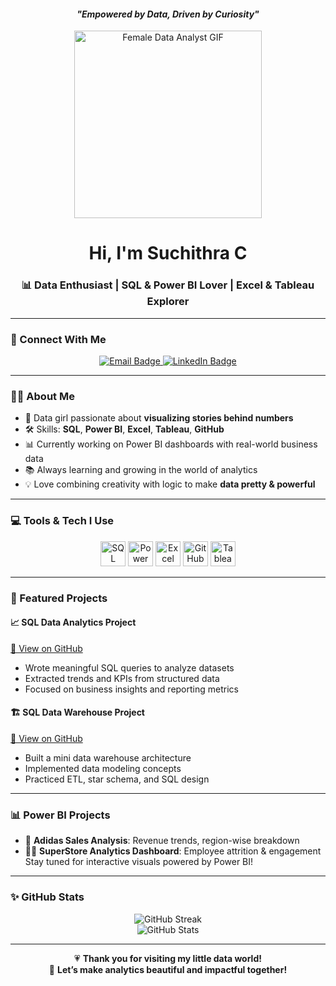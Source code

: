 <div align="center">
  <h4><em>"Empowered by Data, Driven by Curiosity"</em></h4>
<img src="https://easy-peasy.ai/ai-image-generator/images/animated-black-female-data-analyst-gif" width="300" alt="Female Data Analyst GIF"/>



  <h1>Hi, I'm Suchithra C </h1>
  <h3>📊 Data Enthusiast | SQL & Power BI Lover | Excel & Tableau Explorer</h3>
</div>

---

### 🌸 Connect With Me

<p align="center">
  <a href="mailto:suchithrachuchu@gmail.com">
    <img src="https://img.shields.io/badge/Email-D14836?style=for-the-badge&logo=gmail&logoColor=white" alt="Email Badge"/>
  </a>
  <a href="https://www.linkedin.com/in/suchithra-c-29b892235/" target="_blank">
    <img src="https://img.shields.io/badge/LinkedIn-ff69b4?style=for-the-badge&logo=linkedin&logoColor=white" alt="LinkedIn Badge"/>
  </a>
</p>

---

### 💁‍♀️ About Me

- 🎀 Data girl passionate about **visualizing stories behind numbers**
- 🛠️ Skills: **SQL**, **Power BI**, **Excel**, **Tableau**, **GitHub**
- 📊 Currently working on Power BI dashboards with real-world business data
- 📚 Always learning and growing in the world of analytics
- 💡 Love combining creativity with logic to make **data pretty & powerful**

---

### 💻 Tools & Tech I Use

<p align="center">
  <img src="https://cdn.jsdelivr.net/gh/devicons/devicon/icons/mysql/mysql-original-wordmark.svg" title="SQL" width="40" height="40"/>
  <img src="https://img.icons8.com/color/48/microsoft-power-bi.png" title="Power BI" width="40" height="40"/>
  <img src="https://img.icons8.com/color/48/microsoft-excel-2019--v1.png" title="Excel" width="40" height="40"/>
  <img src="https://cdn.jsdelivr.net/gh/devicons/devicon/icons/github/github-original.svg" title="GitHub" width="40" height="40"/>
  <img src="https://img.icons8.com/color/48/tableau-software.png" title="Tableau" width="40" height="40"/>
</p>

---

### 🌟 Featured Projects

#### 📈 SQL Data Analytics Project  
[🔗 View on GitHub](https://github.com/SuchithraC/SQL-DATA-ANALYTICS-PROJECT)  
- Wrote meaningful SQL queries to analyze datasets  
- Extracted trends and KPIs from structured data  
- Focused on business insights and reporting metrics

#### 🏗️ SQL Data Warehouse Project  
[🔗 View on GitHub](https://github.com/SuchithraC/sql-data-warehouse-project)  
- Built a mini data warehouse architecture  
- Implemented data modeling concepts  
- Practiced ETL, star schema, and SQL design

---

### 📊 Power BI Projects 

- 💼 **Adidas Sales Analysis**: Revenue trends, region-wise breakdown  
- 🧍‍♀️ **SuperStore Analytics Dashboard**: Employee attrition & engagement  
Stay tuned for interactive visuals powered by Power BI!

---

### ✨ GitHub Stats

<div align="center">
  <img src="https://streak-stats.demolab.com?user=SuchithraC&theme=gruvbox&hide_border=true&date_format=M%20j%5B%2C%20Y%5D" alt="GitHub Streak" />
  <br>
  <img src="https://github-readme-stats.vercel.app/api?username=SuchithraC&show_icons=true&theme=cobalt&hide_border=true" alt="GitHub Stats" />
</div>

---

<p align="center">
  💗 <strong>Thank you for visiting my little data world!</strong><br>
  🌼 <strong>Let’s make analytics beautiful and impactful together!</strong>
</p>
